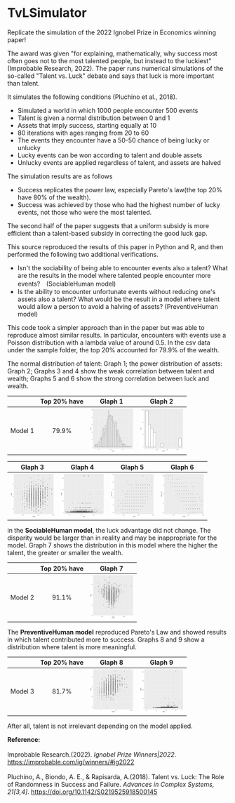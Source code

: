 # TvLSimulator
 Replicate the simulation of the 2022 Ignobel Prize in Economics winning paper!

The award was given "for explaining, mathematically, why success most often goes not to the most talented people, but instead to the luckiest" (Improbable Research, 2022). The paper runs numerical simulations of the so-called "Talent vs. Luck" debate and says that luck is more important than talent.

It simulates the following conditions (Pluchino et al., 2018).

+ Simulated a world in which 1000 people encounter 500 events
+ Talent is given a normal distribution between 0 and 1
+ Assets that imply success, starting equally at 10
+ 80 iterations with ages ranging from 20 to 60
+ The events they encounter have a 50-50 chance of being lucky or unlucky
+ Lucky events can be won according to talent and double assets
+ Unlucky events are applied regardless of talent, and assets are halved

The simulation results are as follows
+ Success replicates the power law, especially Pareto's law(the top 20% have 80% of the wealth).
+ Success was achieved by those who had the highest number of lucky events, not those who were the most talented.

The second half of the paper suggests that a uniform subsidy is more efficient than a talent-based subsidy in correcting the good luck gap.

This source reproduced the results of this paper in Python and R, and then performed the following two additional verifications.

+ Isn't the sociability of being able to encounter events also a talent? What are the results in the model where talented people encounter more events?　(SociableHuman model)
+ Is the ability to encounter unfortunate events without reducing one's assets also a talent? What would be the result in a model where talent would allow a person to avoid a halving of assets? (PreventiveHuman model)

This code took a simpler approach than in the paper but was able to reproduce almost similar results. In particular, encounters with events use a Poisson distribution with a lambda value of around 0.5. In the csv data under the sample folder, the top 20% accounted for 79.9% of the wealth.

The normal distribution of talent: Graph 1; the power distribution of assets: Graph 2; Graphs 3 and 4 show the weak correlation between talent and wealth; Graphs 5 and 6 show the strong correlation between luck and wealth.

|| Top 20% have | Glaph 1 | Glaph 2 | 
|:---:|:---:|:---:|:---:|
|Model 1|79.9%|<img src="Sample/plot1.png" alt="attach:Graph 1" width="100"> |<img src="Sample/plot2.png" alt="attach:Graph 2" width="100"> |

| Glaph 3 | Glaph 4 | Glaph 5 | Glaph 6 |
|:---:|:---:|:---:|:---:|
|<img src="Sample/plot3.png" alt="attach:Graph 3" width="100"> |<img src="Sample/plot4.png" alt="attach:Graph 4" width="100">|<img src="Sample/plot5.png" alt="attach:Graph 5" width="100"> |<img src="Sample/plot6.png" alt="attach:Graph 6" width="100"> |

in the <b>SociableHuman model</b>, the luck advantage did not change. The disparity would be larger than in reality and may be inappropriate for the model. Graph 7 shows the distribution in this model where the higher the talent, the greater or smaller the wealth.

|| Top 20% have | Glaph 7 |
|:---:|:---:|:---:|
|Model 2|91.1%|<img src="Sample/plot7.png" alt="attach:Graph 7" width="100">|

The <b>PreventiveHuman model</b> reproduced Pareto's Law and showed results in which talent contributed more to success. Graphs 8 and 9 show a distribution where talent is more meaningful.

|| Top 20% have | Glaph 8 | Glaph 9 |
|:---:|:---:|:---:|:---:|
|Model 3|81.7%|<img src="Sample/plot8.png" alt="attach:Graph 8" width="100">|<img src="Sample/plot9.png" alt="attach:Graph 9" width="100">|

After all, talent is not irrelevant depending on the model applied.

<b>Reference:</b><br><br>
Improbable Research.(2022). <i>Ignobel Prize Winners|2022</i>. https://improbable.com/ig/winners/#ig2022<br><br>
Pluchino, A., Biondo, A. E., & Rapisarda, A.(2018). Talent vs. Luck: The Role of Randomness in Success and Failure. <i>Advances in Complex Systems, 21[3,4]</i>. https://doi.org/10.1142/S0219525918500145
